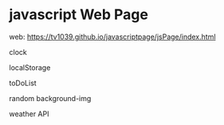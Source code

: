 # javascript Web Page
web: https://tv1039.github.io/javascriptpage/jsPage/index.html

clock

localStorage

toDoList

random background-img

weather API 
